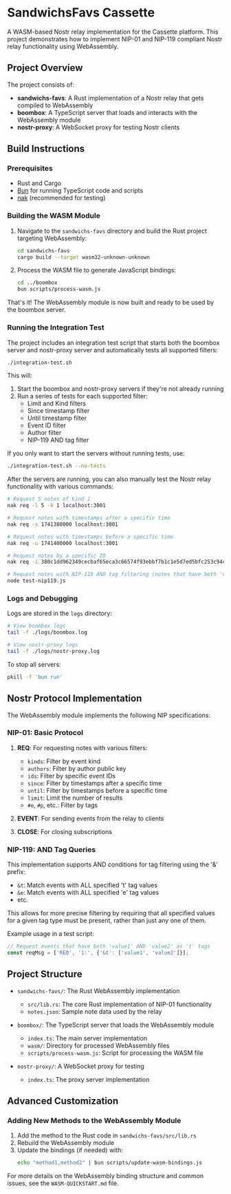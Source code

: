 # SandwichsFavs Cassette

A WASM-based Nostr relay implementation for the Cassette platform. This project demonstrates how to implement NIP-01 and NIP-119 compliant Nostr relay functionality using WebAssembly.

## Project Overview

The project consists of:

- **sandwichs-favs**: A Rust implementation of a Nostr relay that gets compiled to WebAssembly
- **boombox**: A TypeScript server that loads and interacts with the WebAssembly module
- **nostr-proxy**: A WebSocket proxy for testing Nostr clients

## Build Instructions

### Prerequisites

- Rust and Cargo
- [Bun](https://bun.sh/) for running TypeScript code and scripts
- [nak](https://github.com/fiatjaf/nak) (recommended for testing)

### Building the WASM Module

1. Navigate to the `sandwichs-favs` directory and build the Rust project targeting WebAssembly:
   ```bash
   cd sandwichs-favs
   cargo build --target wasm32-unknown-unknown
   ```

2. Process the WASM file to generate JavaScript bindings:
   ```bash
   cd ../boombox
   bun scripts/process-wasm.js
   ```

That's it! The WebAssembly module is now built and ready to be used by the boombox server.

### Running the Integration Test

The project includes an integration test script that starts both the boombox server and nostr-proxy server and automatically tests all supported filters:

```bash
./integration-test.sh
```

This will:
1. Start the boombox and nostr-proxy servers if they're not already running
2. Run a series of tests for each supported filter:
   - Limit and Kind filters
   - Since timestamp filter
   - Until timestamp filter
   - Event ID filter
   - Author filter
   - NIP-119 AND tag filter

If you only want to start the servers without running tests, use:

```bash
./integration-test.sh --no-tests
```

After the servers are running, you can also manually test the Nostr relay functionality with various commands:

```bash
# Request 5 notes of kind 1
nak req -l 5 -k 1 localhost:3001

# Request notes with timestamps after a specific time
nak req -s 1741380000 localhost:3001

# Request notes with timestamps before a specific time
nak req -u 1741400000 localhost:3001

# Request notes by a specific ID
nak req -i 380c1dd962349cecbaf65eca3c66574f93ebbf7b1c1e5d7ed5bfc253c94c5211 localhost:3001

# Request notes with NIP-119 AND tag filtering (notes that have both 'value1' AND 'value2' t-tags)
node test-nip119.js
```

### Logs and Debugging

Logs are stored in the `logs` directory:

```bash
# View boombox logs
tail -f ./logs/boombox.log

# View nostr-proxy logs
tail -f ./logs/nostr-proxy.log
```

To stop all servers:

```bash
pkill -f 'bun run'
```

## Nostr Protocol Implementation

The WebAssembly module implements the following NIP specifications:

### NIP-01: Basic Protocol

1. **REQ**: For requesting notes with various filters:
   - `kinds`: Filter by event kind
   - `authors`: Filter by author public key
   - `ids`: Filter by specific event IDs
   - `since`: Filter by timestamps after a specific time
   - `until`: Filter by timestamps before a specific time
   - `limit`: Limit the number of results
   - `#e`, `#p`, etc.: Filter by tags

2. **EVENT**: For sending events from the relay to clients

3. **CLOSE**: For closing subscriptions

### NIP-119: AND Tag Queries

This implementation supports AND conditions for tag filtering using the '&' prefix:

- `&t`: Match events with ALL specified 't' tag values
- `&e`: Match events with ALL specified 'e' tag values
- etc.

This allows for more precise filtering by requiring that all specified values for a given tag type must be present, rather than just any one of them.

Example usage in a test script:
```javascript
// Request events that have both 'value1' AND 'value2' as 't' tags
const reqMsg = ['REQ', '1:', {'&t': ['value1', 'value2']}];
```

## Project Structure

- `sandwichs-favs/`: The Rust WebAssembly implementation
  - `src/lib.rs`: The core Rust implementation of NIP-01 functionality
  - `notes.json`: Sample note data used by the relay

- `boombox/`: The TypeScript server that loads the WebAssembly module
  - `index.ts`: The main server implementation
  - `wasm/`: Directory for processed WebAssembly files
  - `scripts/process-wasm.js`: Script for processing the WASM file

- `nostr-proxy/`: A WebSocket proxy for testing
  - `index.ts`: The proxy server implementation

## Advanced Customization

### Adding New Methods to the WebAssembly Module

1. Add the method to the Rust code in `sandwichs-favs/src/lib.rs`
2. Rebuild the WebAssembly module
3. Update the bindings (if needed) with:
   ```bash
   echo "method1,method2" | bun scripts/update-wasm-bindings.js
   ```

For more details on the WebAssembly binding structure and common issues, see the `WASM-QUICKSTART.md` file. 